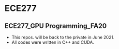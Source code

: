 # ECE277
## ECE277_GPU Programming_FA20
- This repos. will be back to the private in June 2021.
- All codes were written in C++ and CUDA.
